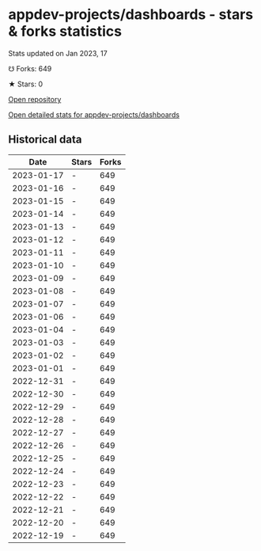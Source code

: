 # appdev-projects/dashboards - stars & forks statistics

Stats updated on Jan 2023, 17

☋ Forks: 649

★ Stars: 0

[Open repository](https://github.com/appdev-projects/dashboards)

[Open detailed stats for appdev-projects/dashboards](https://reviewgithub.com/rep/appdev-projects/dashboards)

## Historical data
| Date | Stars | Forks |
|------|-------|-------|
| 2023-01-17 | - | 649 | 
| 2023-01-16 | - | 649 | 
| 2023-01-15 | - | 649 | 
| 2023-01-14 | - | 649 | 
| 2023-01-13 | - | 649 | 
| 2023-01-12 | - | 649 | 
| 2023-01-11 | - | 649 | 
| 2023-01-10 | - | 649 | 
| 2023-01-09 | - | 649 | 
| 2023-01-08 | - | 649 | 
| 2023-01-07 | - | 649 | 
| 2023-01-06 | - | 649 | 
| 2023-01-04 | - | 649 | 
| 2023-01-03 | - | 649 | 
| 2023-01-02 | - | 649 | 
| 2023-01-01 | - | 649 | 
| 2022-12-31 | - | 649 | 
| 2022-12-30 | - | 649 | 
| 2022-12-29 | - | 649 | 
| 2022-12-28 | - | 649 | 
| 2022-12-27 | - | 649 | 
| 2022-12-26 | - | 649 | 
| 2022-12-25 | - | 649 | 
| 2022-12-24 | - | 649 | 
| 2022-12-23 | - | 649 | 
| 2022-12-22 | - | 649 | 
| 2022-12-21 | - | 649 | 
| 2022-12-20 | - | 649 | 
| 2022-12-19 | - | 649 | 

